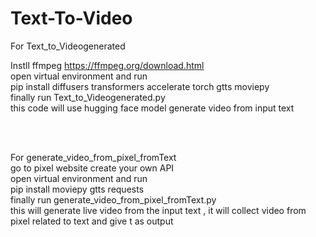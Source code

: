 # Text-To-Video

For Text_to_Videogenerated <br>

Instll ffmpeg  https://ffmpeg.org/download.html <br>
open virtual environment and run <br>
pip install diffusers transformers accelerate torch gtts moviepy
<br>
finally run Text_to_Videogenerated.py
<br>
this code will use hugging face model generate video from input text

<br><br>

For generate_video_from_pixel_fromText <br>
go to pixel website create your own API <br>
open virtual environment and run <br>
pip install moviepy gtts requests<br>
finally run generate_video_from_pixel_fromText.py
<br>
this will generate live video from the input text , it will collect video from pixel related to text and give t as output

